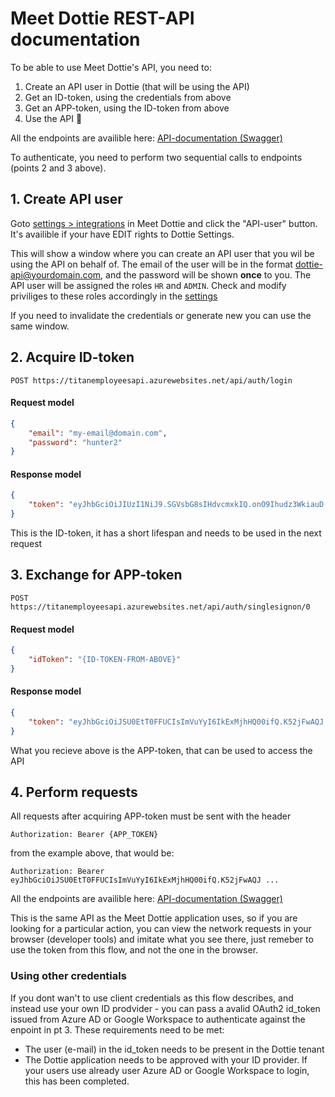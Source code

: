 # Meet Dottie REST-API documentation

To be able to use Meet Dottie's API, you need to:
1. Create an API user in Dottie (that will be using the API)
2. Get an ID-token, using the credentials from above
3. Get an APP-token, using the ID-token from above
4. Use the API 🚀

All the endpoints are availible here: [API-documentation (Swagger)](https://api.dottie.no/api/swagger/index.html)

To authenticate, you need to perform two sequential calls to endpoints (points 2 and 3 above). 

## 1. Create API user

Goto [settings > integrations](https://app.dottie.no/settings/integrations/services) in Meet Dottie and click the "API-user" button. It's availible if your have EDIT rights to Dottie Settings.

This will show a window where you can create an API user that you wil be using the API on behalf of. The email of the user will be in the format dottie-api@yourdomain.com, and the password will be shown **once** to you. The API user will be assigned the roles `HR` and `ADMIN`. Check and modify priviliges to these roles accordingly in the [settings](https://app.dottie.no/settings/access)

If you need to invalidate the credentials or generate new you can use the same window.

## 2. Acquire ID-token


```POST https://titanemployeesapi.azurewebsites.net/api/auth/login```


#### Request model

```json
{
    "email": "my-email@domain.com",
    "password": "hunter2"
}
```

#### Response model

```json
{
    "token": "eyJhbGciOiJIUzI1NiJ9.SGVsbG8sIHdvcmxkIQ.onO9Ihudz3WkiauD ..."
}
```

This is the ID-token, it has a short lifespan and needs to be used in the next request

## 3. Exchange for APP-token

```POST https://titanemployeesapi.azurewebsites.net/api/auth/singlesignon/0```

#### Request model

```json
{
    "idToken": "{ID-TOKEN-FROM-ABOVE}"
}
```

#### Response model

```json
{
    "token": "eyJhbGciOiJSU0EtT0FFUCIsImVuYyI6IkExMjhHQ00ifQ.K52jFwAQJ ..."
}
```
What you recieve above is the APP-token, that can be used to access the API

## 4. Perform requests

All requests after acquiring APP-token must be sent with the header

```Authorization: Bearer {APP_TOKEN}```

from the example above, that would be:

```Authorization: Bearer eyJhbGciOiJSU0EtT0FFUCIsImVuYyI6IkExMjhHQ00ifQ.K52jFwAQJ ...```


All the endpoints are availible here: [API-documentation (Swagger)](https://api.dottie.no/api/swagger/index.html)

This is the same API as the Meet Dottie application uses, so if you are looking for a particular action, you can view the network requests in your browser (developer tools) and imitate what you see there, just remeber to use the token from this flow, and not the one in the browser.


### Using other credentials
If you dont wan't to use client credentials as this flow describes, and instead use your own ID prodvider - you can pass a avalid OAuth2 id_token issued from Azure AD or Google Workspace to authenticate against the enpoint in pt 3. These requirements need to be met:
- The user (e-mail) in the id_token needs to be present in the Dottie tenant
- The Dottie application needs to be approved with your ID provider. If your users use already user Azure AD or Google Workspace to login, this has been completed.
